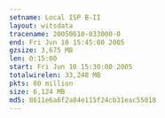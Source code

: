 ```yaml
---
setname: Local ISP B-II
layout: witsdata
tracename: 20050610-033000-0
end: Fri Jun 10 15:45:00 2005
gzsize: 3,675 MB
len: 0:15:00
start: Fri Jun 10 15:30:00 2005
totalwirelen: 33,248 MB
pkts: 80 million
size: 6,124 MB
md5: 8611e6a6f2a84e115f24cb31eac55818
---
```

